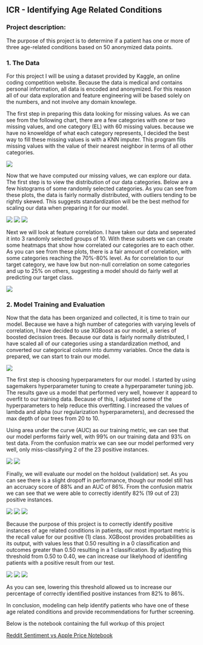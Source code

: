 ## ICR - Identifying Age Related Conditions

### Project description:

The purpose of this project is to determine if a patient has one or more of three age-related conditions based on 50 anonymized data points. 

### 1. The Data

For this project I will be using a dataset provided by Kaggle, an online coding competition website. Because the data is medical and contains personal information, all data is encoded and anonymized. For this reason all of our data exploration and feature engineering will be based solely on the numbers, and not involve any domain knowlege. 

The first step in preparing this data looking for missing values. As we can see from the following chart, there are a few categories with one or two missing values, and one category (EL) with 60 missing values. because we have no knoweldge of what each category represents, I decided the best way to fill these missing values is with a KNN imputer. This program fills missing values with the value of their nearest neighbor in terms of all other categories. 

<img src="https://github.com/ksivitz/ksivitz.github.io/blob/3db595d655e66b1107688a878849afe7f9a05bf7/images/error_rate.PNG?raw=true"/>

Now that we have computed our missing values, we can explore our data. The first step is to view the distribution of our data categories. Below are a few histograms of some randomly selected categories. As you can see from these plots, the data is fairly normally distributed, with outliers tending to be rightly skewed. This suggests standardization will be the best method for scaling our data when preparing it for our model. 

<img src="https://github.com/ksivitz/ksivitz.github.io/blob/3db595d655e66b1107688a878849afe7f9a05bf7/images/dl_hist.PNG?raw=true"/>
<img src="https://github.com/ksivitz/ksivitz.github.io/blob/3db595d655e66b1107688a878849afe7f9a05bf7/images/ee_hist.PNG?raw=true"/>
<img src="https://github.com/ksivitz/ksivitz.github.io/blob/3db595d655e66b1107688a878849afe7f9a05bf7/images/cr_hist.PNG?raw=true"/>

Next we will look at feature correlation. I have taken our data and seperated it into 3 randomly selected groups of 10. With these subsets we can create some heatmaps that show how correlated our categories are to each other. As you can see from these plots, there is a fair amount of correlation, with some categories reaching the 70%-80% level. As for correlation to our target category, we have low but non-null correlation on some categories and up to 25% on others, suggesting a model should do fairly well at predicting our target class. 

<img src="https://github.com/ksivitz/ksivitz.github.io/blob/3db595d655e66b1107688a878849afe7f9a05bf7/images/heatmaps.PNG?raw=true"/>

### 2. Model Training and Evaluation

Now that the data has been organized and collected, it is time to train our model. Because we have a high number of categories with varying levels of correlation, I have decided to use XGBoost as our model, a series of boosted decission trees. Because our data is fairly normally distributed, I have scaled all of our categories using a standardization method, and converted our categorical column into dummy variables. Once the data is prepared, we can start to train our model. 

<img src="https://github.com/ksivitz/ksivitz.github.io/blob/3db595d655e66b1107688a878849afe7f9a05bf7/images/error_rate.PNG?raw=true"/>

The first step is choosing hyperparameters for our model. I started by using sagemakers hyperparameter tuning to create a hyperparameter tuning job. The results gave us a model that performed very well, however it appeard to overfit to our training data. Because of this, I adjusted some of the hyperparameters to help reduce this overfitting. I increased the values of lambda and alpha (our regularization hyperparameters), and decressed the max depth of our trees from 20 to 10.

Using area under the curve (AUC) as our training metric, we can see that our model performs fairly well, with 99% on our training data and 93% on test data. From the confusion matrix we can see our model performed very well, only miss-classifying 2 of the 23 positive instances. 

<img src="https://github.com/ksivitz/ksivitz.github.io/blob/3db595d655e66b1107688a878849afe7f9a05bf7/images/auc-curve-test.PNG?raw=true"/>

<img src="https://github.com/ksivitz/ksivitz.github.io/blob/3db595d655e66b1107688a878849afe7f9a05bf7/images/confusion-test.PNG?raw=true"/>

Finally, we will evaluate our model on the holdout (validation) set. As you can see there is a slight dropoff in performance, though our model still has an accruacy score of 88% and an AUC of 86%. From the confusion matrix we can see that we were able to correctly identify 82% (19 out of 23) positive instances.

<img src="https://github.com/ksivitz/ksivitz.github.io/blob/3db595d655e66b1107688a878849afe7f9a05bf7/images/auc-5.PNG"/>

<img src="https://github.com/ksivitz/ksivitz.github.io/blob/3db595d655e66b1107688a878849afe7f9a05bf7/images/confusion-5.PNG?raw=true"/>

<img src="https://github.com/ksivitz/ksivitz.github.io/blob/3db595d655e66b1107688a878849afe7f9a05bf7/images/class-5.PNG?raw=true"/>

Because the purpose of this project is to correctly identify positive instances of age related conditions in patients, our most important metric is the recall value for our 
positive (1) class. XGBoost provides probabilities as its output, with values less that 0.50 resulting in a 0 classification and outcomes greater than 0.50 resulting in a 1 classification. By adjusting this threshold from 0.50 to 0.40, we can increase our likelyhood of identifing patients with a positive result from our test. 


<img src="https://github.com/ksivitz/ksivitz.github.io/blob/3db595d655e66b1107688a878849afe7f9a05bf7/images/auc-4.PNG?raw=true"/>

<img src="https://github.com/ksivitz/ksivitz.github.io/blob/3db595d655e66b1107688a878849afe7f9a05bf7/images/confusion-4.PNG?raw=true"/>

<img src="https://github.com/ksivitz/ksivitz.github.io/blob/3db595d655e66b1107688a878849afe7f9a05bf7/images/class-report-4.PNG?raw=true"/>


As you can see, lowering this threshold allowed us to increase our percentage of correctly identified positive instances from 82% to 86%.



In conclusion, modeling can help identify patients who have one of these age related conditions and provide recommendations for further screening. 

Below is the notebook containing the full workup of this project

[Reddit Sentiment vs Apple Price Notebook](https://ksivitz.github.io/notebooks/ICR-XGBoost-Notebook.html)
